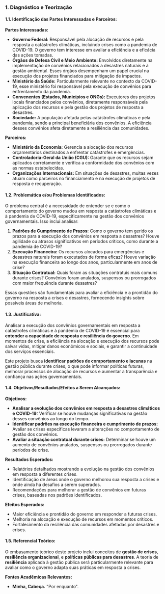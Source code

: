 ### 1. Diagnóstico e Teorização

#### 1.1. Identificação das Partes Interessadas e Parceiros:
**Partes Interessadas:**
- **Governo Federal:** Responsável pela alocação de recursos e pela resposta a catástrofes climáticas, incluindo crises como a pandemia de COVID-19. O governo tem interesse em avaliar a eficiência e a eficácia das ações tomadas.
- **Órgãos de Defesa Civil e Meio Ambiente:** Envolvidos diretamente na implementação de convênios relacionados a desastres naturais e à gestão ambiental. Esses órgãos desempenham um papel crucial na execução dos projetos financiados para mitigação de impactos.
- **Ministério da Saúde:** Particularmente relevante no contexto da COVID-19, esse ministério foi responsável pela execução de convênios para enfrentamento da pandemia.
- **Convenentes (Estados, Municípios e ONGs):** Executores dos projetos locais financiados pelos convênios, diretamente responsáveis pela aplicação dos recursos e pela gestão dos projetos de resposta a desastres.
- **Sociedade:** A população afetada pelas catástrofes climáticas e pela pandemia, sendo a principal beneficiária dos convênios. A eficiência desses convênios afeta diretamente a resiliência das comunidades.

**Parceiros:**
- **Ministério da Economia:** Gerencia a alocação dos recursos orçamentários destinados a enfrentar catástrofes e emergências.
- **Controladoria-Geral da União (CGU):** Garante que os recursos sejam aplicados corretamente e verifica a conformidade dos convênios com as normas estabelecidas.
- **Organizações Internacionais:** Em situações de desastres, muitas vezes atuam como parceiros no financiamento e na execução de projetos de resposta e recuperação.

#### 1.2. Problemática e/ou Problemas Identificados:
O problema central é a necessidade de entender se e como o comportamento do governo mudou em resposta a catástrofes climáticas e à pandemia de COVID-19, especificamente na gestão dos convênios governamentais. Isso inclui analisar:

1. **Padrões de Cumprimento de Prazos:** Como o governo tem gerido os prazos para a execução dos convênios em resposta a desastres? Houve agilidade ou atrasos significativos em períodos críticos, como durante a pandemia de COVID-19?
2. **Execução Financeira:** Os recursos alocados para emergências e desastres naturais foram executados de forma eficaz? Houve variação na execução financeira ao longo dos anos, particularmente em anos de crise?
3. **Situação Contratual:** Quais foram as situações contratuis mais comuns durante crises? Convênios foram anulados, suspensos ou prorrogados com maior frequência durante desastres?

Essas questões são fundamentais para avaliar a eficiência e a prontidão do governo na resposta a crises e desastres, fornecendo insights sobre possíveis áreas de melhoria.

#### 1.3. Justificativa:
Analisar a execução dos convênios governamentais em resposta a catástrofes climáticas e à pandemia de COVID-19 é essencial para **entender a capacidade de resposta e resiliência do governo**. Em momentos de crise, a eficiência na alocação e execução dos recursos pode salvar vidas, mitigar danos econômicos e sociais, e garantir a continuidade dos serviços essenciais.

Este projeto busca **identificar padrões de comportamento e lacunas** na gestão pública durante crises, o que pode informar políticas futuras, melhorar processos de alocação de recursos e aumentar a transparência e confiança nas ações governamentais.

#### 1.4. Objetivos/Resultados/Efeitos a Serem Alcançados:
**Objetivos:**
- **Analisar a evolução dos convênios em resposta a desastres climáticos e COVID-19:** Verificar se houve mudanças significativas na gestão desses convênios ao longo do tempo.
- **Identificar padrões na execução financeira e cumprimento de prazos:** Avaliar se crises específicas levaram a alterações no comportamento de gestão dos convênios.
- **Avaliar a situação contratual durante crises:** Determinar se houve um aumento de convênios anulados, suspensos ou prorrogados durante períodos de crise.

**Resultados Esperados:**
- Relatórios detalhados mostrando a evolução na gestão dos convênios em resposta a diferentes crises.
- Identificação de áreas onde o governo melhorou sua resposta a crises e onde ainda há desafios a serem superados.
- Recomendações para melhorar a gestão de convênios em futuras crises, baseadas nos padrões identificados.

**Efeitos Esperados:**
- Maior eficiência e prontidão do governo em responder a futuras crises.
- Melhoria na alocação e execução de recursos em momentos críticos.
- Fortalecimento da resiliência das comunidades afetadas por desastres e crises.

#### 1.5. Referencial Teórico:
O embasamento teórico deste projeto inclui conceitos de **gestão de crises**, **resiliência organizacional**, e **políticas públicas para desastres**. A teoria de **resiliência** aplicada à gestão pública será particularmente relevante para avaliar como o governo adapta suas práticas em resposta a crises.

**Fontes Acadêmicas Relevantes:**
- **Minha, Cabeça.** "Por enquanto".